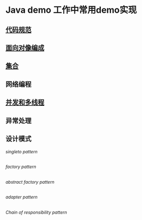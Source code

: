 # Java demo 工作中常用demo实现 

## [代码规范](https://github.com/Devonmusa/java-demos/blob/develop/doc/代码规范.md)
## [面向对像编成](https://github.com/Devonmusa/java-demos/blob/develop/doc/面向对像变成.md)
## [集合](https://github.com/Devonmusa/java-demos/blob/develop/doc/集合.md)
## 网络编程
## [并发和多线程](https://github.com/Devonmusa/java-demos/blob/develop/doc/并发和多线程.md)
## 异常处理




## 设计模式
###### singleto pattern
###### factory pattern
###### abstract factory pattern
###### adapter pattern
###### Chain of responsibility pattern